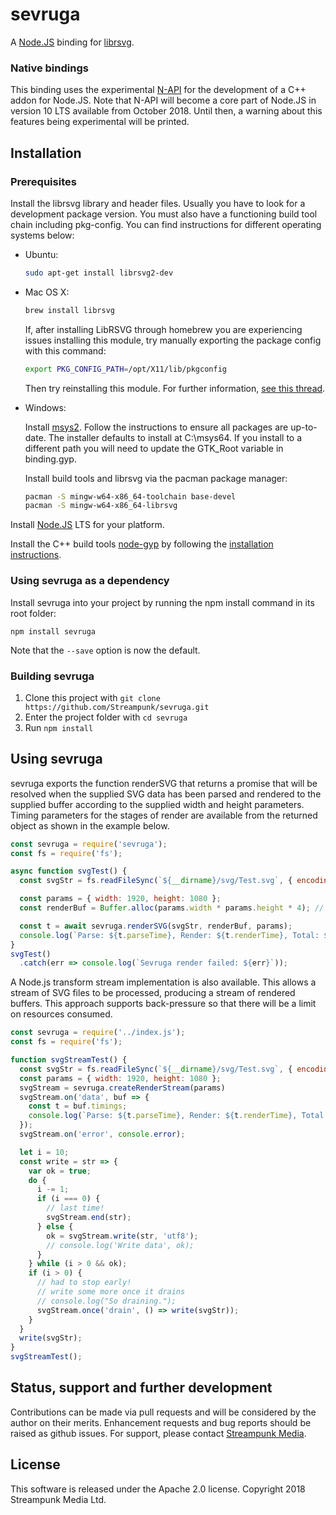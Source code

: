 # sevruga
A [Node.JS](https://nodejs.org/) binding for [librsvg](https://github.com/GNOME/librsvg).

### Native bindings

This binding uses the experimental [N-API](https://nodejs.org/dist/latest-v8.x/docs/api/n-api.html) for the development of a C++ addon for Node.JS. Note that N-API will become a core part of Node.JS in version 10 LTS available from October 2018. Until then, a warning about this features being experimental will be printed.

## Installation

### Prerequisites

Install the librsvg library and header files. Usually you have to look for a development package version. You must also have a functioning build tool chain including pkg-config. You can find instructions for different operating systems below:

- Ubuntu:

    ```bash
    sudo apt-get install librsvg2-dev
    ```

- Mac OS X:

    ```bash
    brew install librsvg
    ```

    If, after installing LibRSVG through homebrew you are experiencing issues installing this module, try manually exporting the package config with this command:

    ```bash
    export PKG_CONFIG_PATH=/opt/X11/lib/pkgconfig
    ```

    Then try reinstalling this module. For further information, [see this thread](https://github.com/Homebrew/homebrew/issues/14123).

- Windows:

    Install [msys2](http://www.msys2.org/). Follow the instructions to ensure all packages are up-to-date.
    The installer defaults to install at C:\msys64. If you install to a different path you will need to update the GTK_Root variable in binding.gyp.
    
    Install build tools and librsvg via the pacman package manager:

    ```bash
    pacman -S mingw-w64-x86_64-toolchain base-devel
    pacman -S mingw-w64-x86_64-librsvg
    ```

Install [Node.JS](https://nodejs.org/) LTS for your platform.

Install the C++ build tools [node-gyp](https://github.com/nodejs/node-gyp) by following the [installation instructions](https://github.com/nodejs/node-gyp#installation).

### Using sevruga as a dependency

Install sevruga into your project by running the npm install command in its root folder:

    npm install sevruga

Note that the `--save` option is now the default.

### Building sevruga

1. Clone this project with `git clone https://github.com/Streampunk/sevruga.git`
2. Enter the project folder with `cd sevruga`
3. Run `npm install`

## Using sevruga

sevruga exports the function renderSVG that returns a promise that will be resolved when the supplied SVG data has been parsed and rendered to the supplied buffer according to the supplied width and height parameters. Timing parameters for the stages of render are available from the returned object as shown in the example below.

```Javascript
const sevruga = require('sevruga');
const fs = require('fs');

async function svgTest() {
  const svgStr = fs.readFileSync(`${__dirname}/svg/Test.svg`, { encoding: 'utf8' }); // returns a string

  const params = { width: 1920, height: 1080 };
  const renderBuf = Buffer.alloc(params.width * params.height * 4); // ARGB 8-bit per component  

  const t = await sevruga.renderSVG(svgStr, renderBuf, params);
  console.log(`Parse: ${t.parseTime}, Render: ${t.renderTime}, Total: ${t.totalTime}`);
}
svgTest()
  .catch(err => console.log(`Sevruga render failed: ${err}`));
```

A Node.js transform stream implementation is also available. This allows a stream of SVG files to be processed, producing a stream of rendered buffers. This approach supports back-pressure so that there will be a limit on resources consumed.

```Javascript
const sevruga = require('../index.js');
const fs = require('fs');

function svgStreamTest() {
  const svgStr = fs.readFileSync(`${__dirname}/svg/Test.svg`, { encoding: 'utf8' });
  const params = { width: 1920, height: 1080 };
  svgStream = sevruga.createRenderStream(params)
  svgStream.on('data', buf => {
    const t = buf.timings;
    console.log(`Parse: ${t.parseTime}, Render: ${t.renderTime}, Total: ${t.totalTime}`);
  });
  svgStream.on('error', console.error);

  let i = 10;
  const write = str => {
    var ok = true;
    do {
      i -= 1;
      if (i === 0) {
        // last time!
        svgStream.end(str);
      } else {
        ok = svgStream.write(str, 'utf8');
        // console.log('Write data', ok);
      }
    } while (i > 0 && ok);
    if (i > 0) {
      // had to stop early!
      // write some more once it drains
      // console.log("So draining.");
      svgStream.once('drain', () => write(svgStr));
    }
  }
  write(svgStr);
}
svgStreamTest();
```

## Status, support and further development

Contributions can be made via pull requests and will be considered by the author on their merits. Enhancement requests and bug reports should be raised as github issues. For support, please contact [Streampunk Media](http://www.streampunk.media/).

## License

This software is released under the Apache 2.0 license. Copyright 2018 Streampunk Media Ltd.
